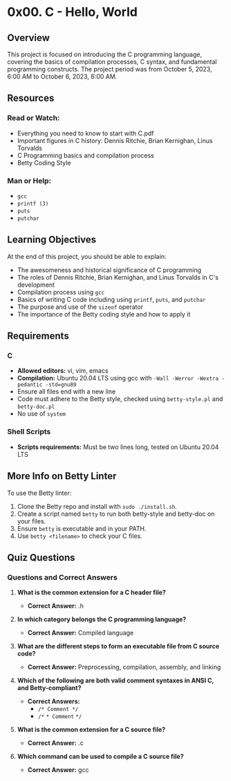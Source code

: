 # 0x00. C - Hello, World

## Overview
This project is focused on introducing the C programming language, covering the basics of compilation processes, C syntax, and fundamental programming constructs. The project period was from October 5, 2023, 6:00 AM to October 6, 2023, 6:00 AM.

## Resources

### Read or Watch:
- Everything you need to know to start with C.pdf
- Important figures in C history: Dennis Ritchie, Brian Kernighan, Linus Torvalds
- C Programming basics and compilation process
- Betty Coding Style

### Man or Help:
- `gcc`
- `printf (3)`
- `puts`
- `putchar`

## Learning Objectives
At the end of this project, you should be able to explain:
- The awesomeness and historical significance of C programming
- The roles of Dennis Ritchie, Brian Kernighan, and Linus Torvalds in C's development
- Compilation process using `gcc`
- Basics of writing C code including using `printf`, `puts`, and `putchar`
- The purpose and use of the `sizeof` operator
- The importance of the Betty coding style and how to apply it

## Requirements

### C
- **Allowed editors:** vi, vim, emacs
- **Compilation:** Ubuntu 20.04 LTS using gcc with `-Wall -Werror -Wextra -pedantic -std=gnu89`
- Ensure all files end with a new line
- Code must adhere to the Betty style, checked using `betty-style.pl` and `betty-doc.pl`
- No use of `system`

### Shell Scripts
- **Scripts requirements:** Must be two lines long, tested on Ubuntu 20.04 LTS

## More Info on Betty Linter
To use the Betty linter:
1. Clone the Betty repo and install with `sudo ./install.sh`.
2. Create a script named `betty` to run both betty-style and betty-doc on your files.
3. Ensure `betty` is executable and in your PATH.
4. Use `betty <filename>` to check your C files.

## Quiz Questions
### Questions and Correct Answers
1. **What is the common extension for a C header file?**
   - **Correct Answer:** .h

2. **In which category belongs the C programming language?**
   - **Correct Answer:** Compiled language

3. **What are the different steps to form an executable file from C source code?**
   - **Correct Answer:** Preprocessing, compilation, assembly, and linking

4. **Which of the following are both valid comment syntaxes in ANSI C, and Betty-compliant?**
   - **Correct Answers:**
     - `/* Comment */`
     - `/*`
       `* Comment`
       `*/`

5. **What is the common extension for a C source file?**
   - **Correct Answer:** .c

6. **Which command can be used to compile a C source file?**
   - **Correct Answer:** gcc
